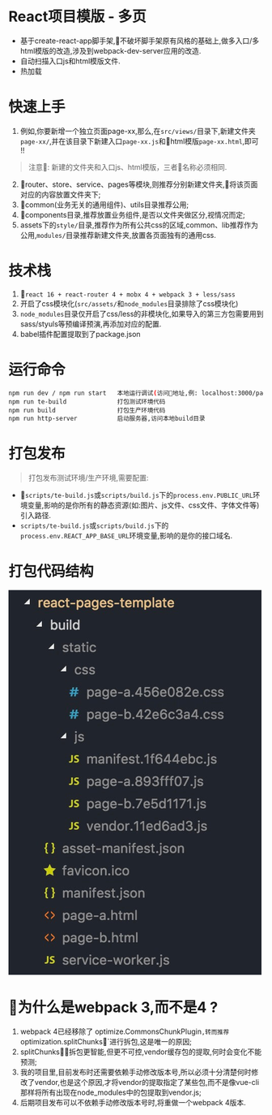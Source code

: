 # React项目模版 - 多页
- 基于create-react-app脚手架,不破坏脚手架原有风格的基础上,做多入口/多html模版的改造,涉及到webpack-dev-server应用的改造.
- 自动扫描入口js和html模版文件.
- 热加载

# 快速上手
1. 例如,你要新增一个独立页面page-xx,那么,在`src/views/`目录下,新建文件夹`page-xx/`,并在该目录下新建入口`page-xx.js`和html模版`page-xx.html`,即可 !!  
>注意: 新建的文件夹和入口js、html模版，三者名称必须相同.
2. router、store、service、pages等模块,则推荐分别新建文件夹,将该页面对应的内容放置文件夹下;
3. common(业务无关的通用组件)、utils目录推荐公用;
4. components目录,推荐放置业务组件,是否以文件夹做区分,视情况而定;
5. assets下的`style/`目录,推荐作为所有公共css的区域,common、lib推荐作为公用,`modules/`目录推荐新建文件夹,放置各页面独有的通用css.

# 技术栈
1. `react 16 + react-router 4 + mobx 4 + webpack 3 + less/sass`
2. 开启了css模块化(`src/assets/`和`node_modules`目录排除了css模块化)
3. `node_modules`目录仅开启了css/less的非模块化,如果导入的第三方包需要用到sass/styuls等预编译预演,再添加对应的配置.
4. babel插件配置提取到了package.json

# 运行命令
```sh
npm run dev / npm run start   本地运行调试(访问地址,例: localhost:3000/page-a.html)
npm run te-build              打包测试环境代码
npm run build                 打包生产环境代码
npm run http-server           启动服务器,访问本地build目录
```

# 打包发布
>打包发布测试环境/生产环境,需要配置:
  - `scripts/te-build.js`或`scripts/build.js`下的`process.env.PUBLIC_URL`环境变量,影响的是你所有的静态资源(如:图片、js文件、css文件、字体文件等)引入路径.
  - `scripts/te-build.js`或`scripts/build.js`下的`process.env.REACT_APP_BASE_URL`环境变量,影响的是你的接口域名.

# 打包代码结构
![build_dir](./doc/images/build_dir.jpg)

# 为什么是webpack 3,而不是4 ?
1. webpack 4已经移除了  optimize.CommonsChunkPlugin`,转而推荐`optimization.splitChunks`进行拆包,这是唯一的原因;
2. splitChunks拆包更智能,但更不可控,vendor缓存包的提取,何时会变化不能预测;
3. 我的项目里,目前发布时还需要依赖手动修改版本号,所以必须十分清楚何时修改了vendor,也是这个原因,才将vendor的提取指定了某些包,而不是像vue-cli那样将所有出现在node_modules中的包提取到vendor.js;
4. 后期项目发布可以不依赖手动修改版本号时,将重做一个webpack 4版本.